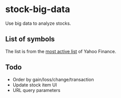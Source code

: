 # stock-big-data

Use big data to analyze stocks.


## List of symbols

The list is from the [most active list](https://in.finance.yahoo.com/screener/predefined/most_actives) of Yahoo Finance.


## Todo

- Order by gain/loss/change/transaction
- Update stock item UI
- URL query parameters